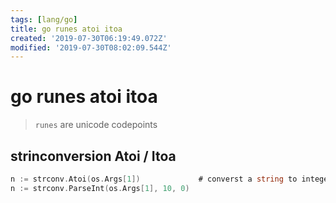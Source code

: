 ```yaml
---
tags: [lang/go]
title: go runes atoi itoa
created: '2019-07-30T06:19:49.072Z'
modified: '2019-07-30T08:02:09.544Z'
---
```


# go runes atoi itoa

> `runes` are unicode codepoints

## strinconversion Atoi / Itoa

```go
n := strconv.Atoi(os.Args[1])             # converst a string to integer
n := strconv.ParseInt(os.Args[1], 10, 0)
```
